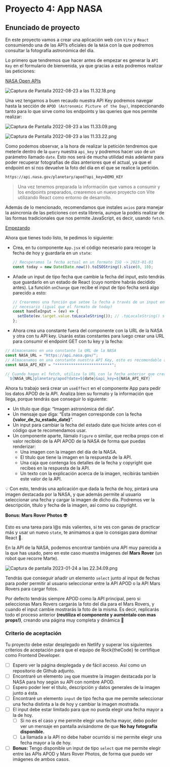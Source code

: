 # Proyecto 4: App NASA

## Enunciado de proyecto

En este proyecto vamos a crear una aplicación web con `Vite` y `React` consumiendo una de las API’s oficiales de la `NASA` con la que podremos consultar la fotografía astronómica del día.

Lo primero que tendremos que hacer antes de empezar es generar la `API Key` en el formulario de bienvenida, ya que gracias a esta podremos realizar las peticiones: 

[NASA Open APIs](https://api.nasa.gov/)

![Captura de Pantalla 2022-08-23 a las 11.32.18.png](https://s3-us-west-2.amazonaws.com/secure.notion-static.com/ae50306d-7f9b-406b-a5df-df951638893f/Captura_de_Pantalla_2022-08-23_a_las_11.32.18.png)

Una vez tengamos a buen recaudo nuestra API Key podremos navegar hasta la sección de `APOD (Astronomic Picture of the Day)`, inspeccionando tanto para lo que sirve como los endpoints y las queries que nos permite realizar:

![Captura de Pantalla 2022-08-23 a las 11.33.09.png](https://s3-us-west-2.amazonaws.com/secure.notion-static.com/826f462e-7dca-44e3-b980-91d8244bc553/Captura_de_Pantalla_2022-08-23_a_las_11.33.09.png)

![Captura de Pantalla 2022-08-23 a las 11.33.22.png](https://s3-us-west-2.amazonaws.com/secure.notion-static.com/80f9c537-9dcb-4663-bcba-db125849604b/Captura_de_Pantalla_2022-08-23_a_las_11.33.22.png)

Como podemos observar, a la hora de realizar la petición tendremos que meterle dentro de la `query` nuestra `api_key` y podremos hacer uso de un parámetro llamado `date`. Esto nos será de mucha utilidad más adelante para poder recuperar fotografías de días anteriores que el actual, ya que el endpoint en sí nos devuelve la foto del día en el que se realice la petición.

```bash
https://api.nasa.gov/planetary/apod?api_key=DEMO_KEY
```

> Una vez tenemos preparada la información que vamos a consumir y los endpoints preparados, crearemos un nuevo proyecto con Vite utilizando React como entorno de desarrollo.
> 

Además de lo mencionado, recomendamos que instales `axios` para manejar la asincronía de las peticiones con esta librería, aunque la podéis realizar de las formas tradicionales que nos permite JavaScript, es decir, usando `fetch`.

[Empezando](https://axios-http.com/es/docs/intro)

Ahora que tienes todo listo, te pedimos lo siguiente:

- Crea, en tu componente `App.jsx` el código necesario para recoger la fecha de hoy y guardarla en un `state`:
    
    ```jsx
    // Recuperamos la fecha actual en un formato ISO -> 2023-01-01
    const today = new Date(Date.now()).toISOString().slice(0, 10);
    ```
    

- Añade un input de tipo fecha que cambie la fecha del input, esto tendrás que guardarlo en un estado de React (cuyo nombre habrás decidido antes). La función `onChange` que recibe el input de tipo fecha será algo parecido a esto:
    
    ```jsx
    // Crearemos una función que setee la fecha a través de un input en el formato 
    // necesario (igual que el formato de today)
    const handleInput = (ev) => {
      setDate(ev.target.value.toLocaleString()); // .toLocaleString() sirve para formatear la fecha
    };
    ```
    

- Ahora crea una constante fuera del componente con la URL de la NASA y otra con tu API key. Usarás estas constantes para luego crear una URL para consumir el endpoint GET con tu key y la fecha:

```jsx
// Almacenamos en una constante la URL de la NASA
const NASA_URL = "https://api.nasa.gov/";
// Almacenamos en una constante nuestra API Key, esto es recomendable almacenarlo en una variable de entorno
const NASA_API_KEY = "*************************";

// Cuando hagas el fetch, utiliza la URL con la fecha anterior que creaste de una forma similar a esto:
 `${NASA_URL}planetary/apod?date=${date}&api_key=${NASA_API_KEY}`
```

Ahora tu trabajo será crear un `useEffect` en el componente App para pedir los datos APOD de la API. Analiza bien su formato y la información que llega, porque tendrás que conseguir lo siguiente:

- Un título que diga: “Imagen astronómica del día”.
- Un mensaje que diga: “Esta imagen corresponde con la fecha **{valor_de_tu_estado_date}**”.
- Un input para cambiar la fecha del estado date que hiciste antes con el código que te recomendamos usar.
- Un componente aparte, llámalo `Figure` o similar, que reciba props con el valor recibido de la API APOD de la NASA de forma que puedas renderizar:
    - Una imagen con la imagen del día de la NASA.
    - El título que tiene la imagen en la respuesta de la API.
    - Una caja que contenga los detalles de la fecha y copyright que recibes en la respuesta de la API.
    - Un texto con la explicación acerca de la imagen, recibirás también este valor de la API.

<aside>
💡 Con esto, tendrás una aplicación que dada la fecha de hoy, pintará una imagen destacada por la NASA, y que además permite al usuario seleccionar una fecha y cargar la imagen de dicho día. Podremos ver la descripción, título y fecha de la imagen, así como su copyright.

</aside>

**Bonus: Mars Rover Photos** 👽

Esto es una tarea para l@s más valientes, si te ves con ganas de practicar más y usar un nuevo `state`, te animamos a que lo consigas para dominar React 💪.

En la API de la NASA, podemos encontrar también una API muy parecida a la que has usado, pero en este caso muestra imágenes del **Mars Rover** (un robot que recorre Marte).

![Captura de pantalla 2023-01-24 a las 22.34.09.png](https://s3-us-west-2.amazonaws.com/secure.notion-static.com/8f8efbe0-e591-4314-8739-fd5c88af1281/Captura_de_pantalla_2023-01-24_a_las_22.34.09.png)

Tendrás que conseguir añadir un elemento `select` junto al input de fechas para poder permitir al usuario seleccionar entre la API APOD o la API Mars Rovers para cargar fotos.

Por defecto tendrás siempre APOD como la API principal, pero si seleccionas Mars Rovers cargarás la foto del día para el Mars Rovers, y cuando el input cambie mostrarás la foto de la misma. Es decir, replicarás todo el proceso anterior **(reutiliza el componente y auméntalo con mas props!)**, creando una página muy completa y dinámica 🚀

### Criterio de aceptación

Tu proyecto debe estar desplegado en Netlify y superar los siguientes criterios de aceptación para que el equipo de Rock{theCode} te certifique como Frontend Developer.

- [ ]  Espero ver la página desplegada y de fácil acceso. Así como un repositorio de Github adjunto.
- [ ]  Encontraré un elemento `img` que muestre la imagen destacada por la NASA para hoy según su API con nombre APOD.
- [ ]  Espero poder leer el título, descripción y datos generales de la imagen junto a ésta.
- [ ]  Encontraré un elemento `input` de tipo fecha que me permite seleccionar una fecha distinta a la de hoy y cambiar la imagen mostrada.
- [ ]  El input debe estar limitado para que no pueda elegir una fecha mayor a la de hoy.
    - [ ]  Si no es el caso y me permite elegir una fecha mayor, debo poder ver un mensaje en pantalla avisándome de que **No hay fotografía disponible.**
    - [ ]  La llamada a la API no debe haber ocurrido si me permite elegir una fecha mayor a la de hoy.
- [ ]  **Bonus:** Tengo disponible un input de tipo `select` que me permite elegir entre las APIs APOD y Mars Rover Photos, de forma que puedo ver imágenes de ambos casos.